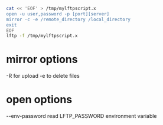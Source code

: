 
```sh
cat << 'EOF' > /tmp/mylftpscript.x
open -u user,password -p [port][server]
mirror -c -e /remote_directory /local_directory
exit
EOF
lftp -f /tmp/mylftpscript.x
```

# mirror options
-R for upload
-e to delete files

# open options
--env-password read LFTP_PASSWORD environment variable
